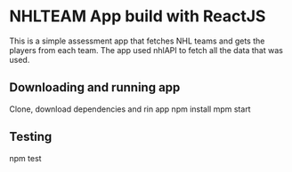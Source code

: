 # NHLTEAM App build with ReactJS

This is a simple assessment app that fetches NHL teams and gets the players from each team. The app used nhlAPI to fetch all the data that was used.

## Downloading and running app

Clone, download dependencies and rin app
npm install
mpm start

## Testing

npm test
